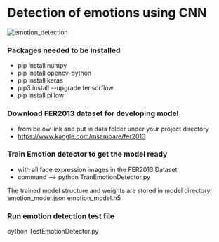 # Detection of emotions using CNN

![emotion_detection](https://github.com/datamagic2020/Emotion_detection_with_CNN/blob/main/emoition_detection.png)

### Packages needed to be installed
- pip install numpy
- pip install opencv-python
- pip install keras
- pip3 install --upgrade tensorflow
- pip install pillow

### Download FER2013 dataset for developing model
- from below link and put in data folder under your project directory
- https://www.kaggle.com/msambare/fer2013

### Train Emotion detector to get the model ready
- with all face expression images in the FER2013 Dataset
- command --> python TranEmotionDetector.py

The trained model structure and weights are stored in model directory.
emotion_model.json
emotion_model.h5

### Run emotion detection test file
python TestEmotionDetector.py
